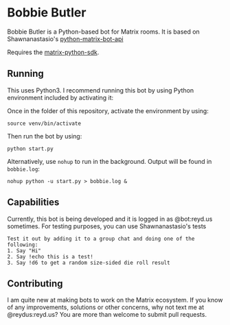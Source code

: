 Bobbie Butler 
=====================

Bobbie Butler is a Python-based bot for Matrix rooms.
It is based on Shawnanastasio's [python-matrix-bot-api](https://github.com/shawnanastasio/python-matrix-bot-api)

Requires the [matrix-python-sdk](https://github.com/matrix-org/matrix-python-sdk).

Running
--------

This uses Python3. I recommend running this bot by using Python environment included by activating it:

Once in the folder of this repository, activate the environment by using:
```
source venv/bin/activate
```

Then run the bot by using:

```
python start.py
```

Alternatively, use `nohup` to run in the background. Output will be found in `bobbie.log`:

```
nohup python -u start.py > bobbie.log &
```
Capabilities
------------

Currently, this bot is being developed and it is logged in as @bot:reyd.us sometimes. For
testing purposes, you can use Shawnanastasio's tests

    Test it out by adding it to a group chat and doing one of the following:
    1. Say "Hi"
    2. Say !echo this is a test!
    3. Say !d6 to get a random size-sided die roll result


Contributing
------------
I am quite new at making bots to work on the Matrix ecosystem.
If you know of any improvements, solutions or other concerns, why not text me at @reydus:reyd.us?
You are more than welcome to submit pull requests.
